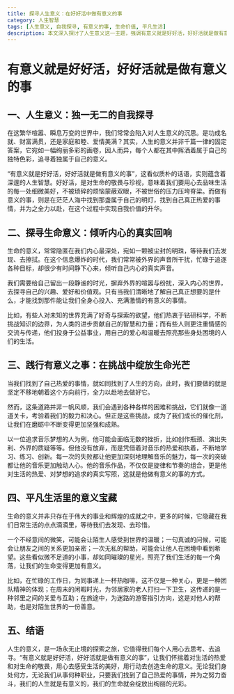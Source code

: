 ```yaml
---
title: 探寻人生意义：在好好活中做有意义的事
category: 人生智慧
tags: [人生意义, 自我探寻, 有意义的事, 生命价值, 平凡生活]
description: 本文深入探讨了人生意义这一主题，强调有意义就是好好活，好好活就是做有意义的事。从探寻生命意义的方法，到践行有意义之事的挑战与收获，再到发现平凡生活中的意义宝藏，引导读者用心思考、追寻人生意义，让生命绽放光彩。
---
```


# 有意义就是好好活，好好活就是做有意义的事

## 一、人生意义：独一无二的自我探寻
在这繁华喧嚣、瞬息万变的世界中，我们常常会陷入对人生意义的沉思。是功成名就、财富满贯，还是家庭和睦、爱情美满？其实，人生的意义并非千篇一律的固定答案，它宛如一幅绚丽多彩的画卷，因人而异，每个人都在其中挥洒着属于自己的独特色彩，追寻着独属于自己的意义。

“有意义就是好好活，好好活就是做有意义的事”，这看似质朴的话语，实则蕴含着深邃的人生智慧。好好活，是对生命的敬畏与珍视，意味着我们要用心去品味生活的每一处细微美好，不被琐碎的烦恼蒙蔽双眼，不被世俗的压力压垮脊梁。而做有意义的事，则是在茫茫人海中找到那盏属于自己的明灯，找到自己真正热爱的事情，并为之全力以赴，在这个过程中实现自我价值的升华。

## 二、探寻生命意义：倾听内心的真实回响
生命的意义，常常隐匿在我们内心最深处，宛如一颗被尘封的明珠，等待我们去发现、去擦拭。在这个信息爆炸的时代，我们常常被外界的声音所干扰，忙碌于追逐各种目标，却很少有时间静下心来，倾听自己内心的真实声音。

我们需要给自己留出一段静谧的时光，摒弃外界的喧嚣与纷扰，深入内心的世界，去探寻自己的兴趣、爱好和价值观。只有当我们清晰地了解自己真正想要的是什么，才能找到那件能让我们全身心投入、充满激情的有意义的事情。

比如，有些人对未知的世界充满了好奇与探索的欲望，他们热衷于钻研科学，不断挑战知识的边界，为人类的进步贡献自己的智慧和力量；而有些人则更注重情感的交流与传递，他们投身于公益事业，用自己的爱心和温暖去照亮那些身处困境的人们的生活。

## 三、践行有意义之事：在挑战中绽放生命光芒
当我们找到了自己热爱的事情，就如同找到了人生的方向，此时，我们要做的就是坚定不移地朝着这个方向前行，全力以赴地去做好它。

然而，这条道路并非一帆风顺，我们会遇到各种各样的困难和挑战，它们就像一道道关卡，考验着我们的毅力和决心。但正是这些挑战，成为了我们成长的催化剂，让我们在磨砺中不断变得更加坚强和成熟。

以一位追求音乐梦想的人为例，他可能会面临无数的挫折，比如创作瓶颈、演出失利、外界的质疑等等。但他没有放弃，而是凭借着对音乐的热爱和执着，不断地学习、练习、创新。每一次的失败都让他更加深刻地理解音乐的魅力，每一次的突破都让他的音乐更加触动人心。他的音乐作品，不仅仅是旋律和节奏的组合，更是他对生活的热爱、对梦想的追求的真实写照，这就是他做有意义的事的方式。

## 四、平凡生活里的意义宝藏
生命的意义并非只存在于伟大的事业和辉煌的成就之中，更多的时候，它隐藏在我们日常生活的点点滴滴里，等待我们去发现、去珍惜。

一个不经意间的微笑，可能会让陌生人感受到世界的温暖；一句真诚的问候，可能会让朋友之间的关系更加亲密；一次无私的帮助，可能会让他人在困境中看到希望。这些看似微不足道的小事，却如同璀璨的星光，照亮了我们生活的每一个角落，让我们的生命变得更加有意义。

比如，在忙碌的工作日，为同事递上一杯热咖啡，这不仅是一种关心，更是一种团队精神的体现；在周末的闲暇时光，为邻居家的老人打扫一下卫生，这传递的是一种邻里之间的关爱与互助；在旅途中，为迷路的游客指引方向，这是对他人的帮助，也是对陌生世界的一份善意。

## 五、结语
人生的意义，是一场永无止境的探索之旅，它值得我们每个人用心去思考、去追寻。“有意义就是好好活，好好活就是做有意义的事”，让我们怀揣着对生活的热爱和对生命的敬畏，用心去感受生活的美好，用行动去创造生命的意义。无论我们身处何方，无论我们从事何种职业，只要我们找到了自己热爱的事情，并为之努力奋斗，我们的人生就是有意义的，我们的生命就会绽放出绚丽的光彩。